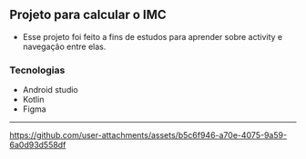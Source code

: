 ## Projeto para calcular o IMC

- Esse projeto foi feito a fins de estudos para aprender sobre activity e navegação entre elas.

### Tecnologias
- Android studio
- Kotlin
- Figma

<hr>



https://github.com/user-attachments/assets/b5c6f946-a70e-4075-9a59-6a0d93d558df

